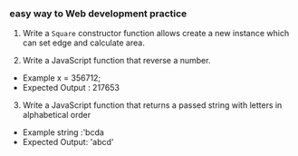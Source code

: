 ### easy way to Web development practice

1. Write a `Square` constructor function allows create a new instance which can set edge and calculate area.

2. Write a JavaScript function that reverse a number.
 - Example x = 356712;
 - Expected Output : 217653

3. Write a JavaScript function that returns a passed string with letters in alphabetical order
 - Example string :'bcda
 - Expected Output: 'abcd'

